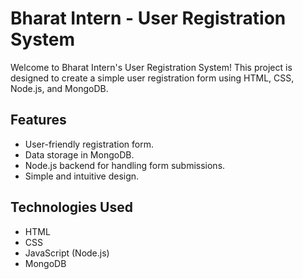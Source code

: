 # Bharat Intern - User Registration System

Welcome to Bharat Intern's User Registration System! This project is designed to create a simple user registration form using HTML, CSS, Node.js, and MongoDB.

## Features
- User-friendly registration form.
- Data storage in MongoDB.
- Node.js backend for handling form submissions.
- Simple and intuitive design.

## Technologies Used
- HTML
- CSS
- JavaScript (Node.js)
- MongoDB
